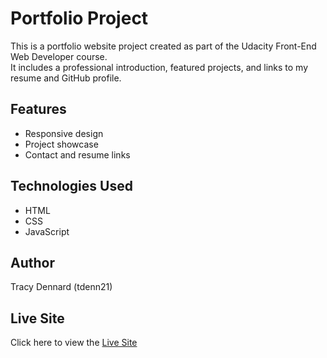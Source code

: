# Portfolio Project

This is a portfolio website project created as part of the Udacity Front-End Web Developer course.  
It includes a professional introduction, featured projects, and links to my resume and GitHub profile.

## Features
- Responsive design
- Project showcase
- Contact and resume links

## Technologies Used
- HTML
- CSS
- JavaScript

## Author
Tracy Dennard (tdenn21)

## Live Site  
Click here to view the [Live Site](https://tdenn21.github.io/portfolio-project/)
